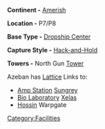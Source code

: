 **Continent -** [Amerish](Amerish.md)

**Location -** P7/P8

**Base Type -** [Dropship Center](Dropship_Center.md)

**Capture Style -** [Hack-and-Hold](Hack-and-Hold.md)

**Towers -** North Gun [Tower](Tower.md)

Azeban has [Lattice](Lattice.md) Links to:

- [Amp Station](Amp_Station.md) [Sungrey](Sungrey.md)
- [Bio Laboratory](Bio_Laboratory.md)
  [Xelas](Xelas.md)
- [Hossin](Hossin.md) Warpgate

[Category:Facilities](Category:Facilities.md)
